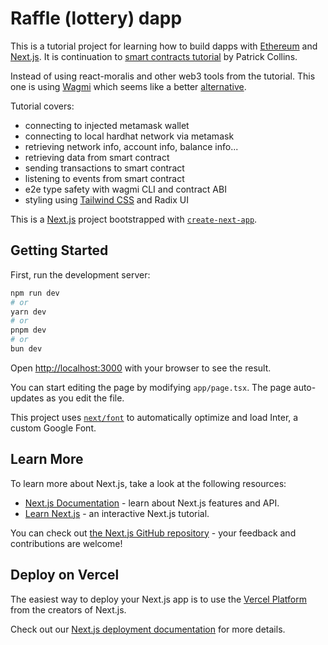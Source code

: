 # Raffle (lottery) dapp

This is a tutorial project for learning how to build dapps with [Ethereum](https://ethereum.org/en/) and [Next.js](https://nextjs.org/).
It is continuation to [smart contracts tutorial](https://github.com/smartcontractkit/full-blockchain-solidity-course-js#lesson-9-hardhat-smart-contract-lottery) by Patrick Collins.

Instead of using react-moralis and other web3 tools from the tutorial. This one is using [Wagmi](https://wagmi.sh/) which seems like a better [alternative](https://wagmi.sh/react/comparison).

Tutorial covers:

- connecting to injected metamask wallet
- connecting to local hardhat network via metamask
- retrieving network info, account info, balance info...
- retrieving data from smart contract
- sending transactions to smart contract
- listening to events from smart contract
- e2e type safety with wagmi CLI and contract ABI
- styling using [Tailwind CSS](https://tailwindcss.com/) and Radix UI

This is a [Next.js](https://nextjs.org/) project bootstrapped with [`create-next-app`](https://github.com/vercel/next.js/tree/canary/packages/create-next-app).

## Getting Started

First, run the development server:

```bash
npm run dev
# or
yarn dev
# or
pnpm dev
# or
bun dev
```

Open [http://localhost:3000](http://localhost:3000) with your browser to see the result.

You can start editing the page by modifying `app/page.tsx`. The page auto-updates as you edit the file.

This project uses [`next/font`](https://nextjs.org/docs/basic-features/font-optimization) to automatically optimize and load Inter, a custom Google Font.

## Learn More

To learn more about Next.js, take a look at the following resources:

- [Next.js Documentation](https://nextjs.org/docs) - learn about Next.js features and API.
- [Learn Next.js](https://nextjs.org/learn) - an interactive Next.js tutorial.

You can check out [the Next.js GitHub repository](https://github.com/vercel/next.js/) - your feedback and contributions are welcome!

## Deploy on Vercel

The easiest way to deploy your Next.js app is to use the [Vercel Platform](https://vercel.com/new?utm_medium=default-template&filter=next.js&utm_source=create-next-app&utm_campaign=create-next-app-readme) from the creators of Next.js.

Check out our [Next.js deployment documentation](https://nextjs.org/docs/deployment) for more details.
